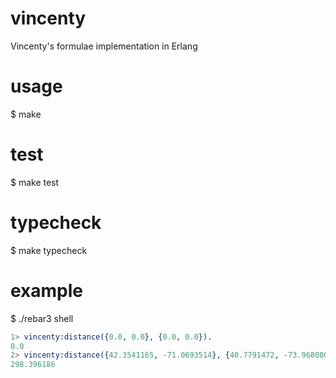 # vincenty
Vincenty's formulae implementation in Erlang

# usage
$ make

# test
$ make test

# typecheck
$ make typecheck

# example
$ ./rebar3 shell
```Erlang
1> vincenty:distance({0.0, 0.0}, {0.0, 0.0}).
0.0
2> vincenty:distance({42.3541165, -71.0693514}, {40.7791472, -73.9680804}).
298.396186
```

